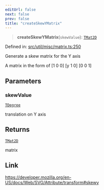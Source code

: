 ```yaml
---
editUrl: false
next: false
prev: false
title: "createSkewYMatrix"
---
```


> **createSkewYMatrix**(`skewValue`): [`TMat2D`](/api/type-aliases/tmat2d/)

Defined in: [src/util/misc/matrix.ts:250](https://github.com/fabricjs/fabric.js/blob/8748628df7e9de00ba77413bfc3ad9e9fe9d4f30/src/util/misc/matrix.ts#L250)

Generate a skew matrix for the Y axis

A matrix in the form of
[1 0 0]
[y 1 0]
[0 0 1]

## Parameters

### skewValue

[`TDegree`](/api/type-aliases/tdegree/)

translation on Y axis

## Returns

[`TMat2D`](/api/type-aliases/tmat2d/)

matrix

## Link

https://developer.mozilla.org/en-US/docs/Web/SVG/Attribute/transform#skewy
